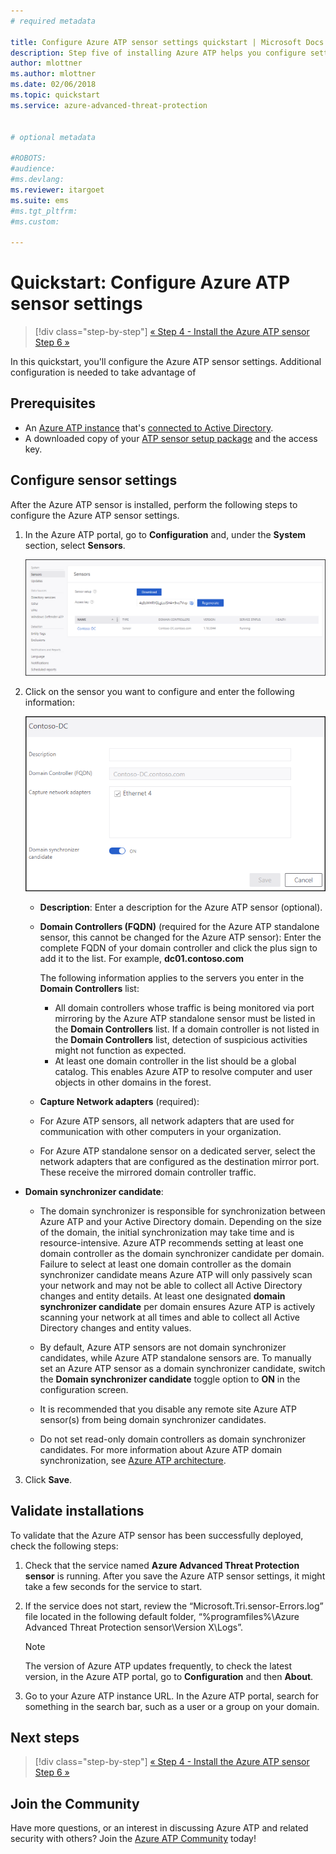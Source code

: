 ```yaml
---
# required metadata

title: Configure Azure ATP sensor settings quickstart | Microsoft Docs
description: Step five of installing Azure ATP helps you configure settings for your Azure ATP standalone sensor.
author: mlottner
ms.author: mlottner
ms.date: 02/06/2018
ms.topic: quickstart
ms.service: azure-advanced-threat-protection


# optional metadata

#ROBOTS:
#audience:
#ms.devlang:
ms.reviewer: itargoet
ms.suite: ems
#ms.tgt_pltfrm:
#ms.custom:

---
```


# Quickstart: Configure Azure ATP sensor settings

> [!div class="step-by-step"]
> [« Step 4 - Install the Azure ATP sensor](install-atp-step4.md)
> [Step 6 »](install-atp-step6-vpn.md)

In this quickstart, you'll configure the Azure ATP sensor settings. Additional configuration is needed to take advantage of 

## Prerequisites

- An [Azure ATP instance](install-atp-step1.md) that's [connected to Active Directory](install-atp-step2.md).
- A downloaded copy of your [ATP sensor setup package](install-atp-step3.md) and the access key.

## Configure sensor settings

After the Azure ATP sensor is installed, perform the following steps to configure the Azure ATP sensor settings.

1.  In the Azure ATP portal, go to **Configuration** and, under the **System** section, select **Sensors**.
   
    ![Configure sensor settings image](media/atp-sensor-config.png)


2. Click on the sensor you want to configure and enter the following information:

   ![Configure sensor settings image](media/atp-sensor-config-2.png)

   - **Description**: Enter a description for the Azure ATP sensor (optional).
   - **Domain Controllers (FQDN)** (required for the Azure ATP standalone sensor, this cannot be changed for the Azure ATP sensor): Enter the complete FQDN of your domain controller and click the plus sign to add it to the list. For example,  **dc01.contoso.com**

     The following information applies to the servers you enter in the **Domain Controllers** list:
     - All domain controllers whose traffic is being monitored via port mirroring by the Azure ATP standalone sensor must be listed in the **Domain Controllers** list. If a domain controller is not listed in the **Domain Controllers** list, detection of suspicious activities might not function as expected.
     - At least one domain controller in the list should be a global catalog. This enables Azure ATP to resolve computer and user objects in other domains in the forest.

   - **Capture Network adapters** (required):
   
    - For Azure ATP sensors, all network adapters that are used for communication with other computers in your organization.
    - For Azure ATP standalone sensor on a dedicated server, select the network adapters that are configured as the destination mirror port. These receive the mirrored domain controller traffic.

  - **Domain synchronizer candidate**: 
    
    - The domain synchronizer is responsible for synchronization between Azure ATP and your Active Directory domain. Depending on the size of the domain, the initial synchronization may take time and is resource-intensive. Azure ATP recommends setting at least one domain controller as the domain synchronizer candidate per domain. Failure to select at least one domain controller as the domain synchronizer candidate means Azure ATP will only passively scan your network and may not be able to collect all Active Directory changes and entity details. At least one designated **domain synchronizer candidate** per domain ensures Azure ATP is actively scanning your network at all times and able to collect all Active Directory changes and entity values.
  
    - By default, Azure ATP sensors are not domain synchronizer candidates, while Azure ATP standalone sensors are. To manually set an Azure ATP sensor as a domain synchronizer candidate, switch the **Domain synchronizer candidate** toggle option to **ON** in the configuration screen.
        
    - It is recommended that you disable any remote site Azure ATP sensor(s) from being domain synchronizer candidates.
   
    - Do not set read-only domain controllers as domain synchronizer candidates. For more information about Azure ATP domain synchronization, see [Azure ATP architecture](atp-architecture.md#azure-atp-sensor-features).
  
3. Click **Save**.


## Validate installations
To validate that the Azure ATP sensor has been successfully deployed, check the following steps:

1. Check that the service named **Azure Advanced Threat Protection sensor** is running. After you save the Azure ATP sensor settings, it might take a few seconds for the service to start.

2. If the service does not start, review the “Microsoft.Tri.sensor-Errors.log” file located in the following default folder, “%programfiles%\Azure Advanced Threat Protection sensor\Version X\Logs”.
 
   >[!NOTE]
   > The version of Azure ATP updates frequently, to check the latest version, in the Azure ATP portal, go to **Configuration** and then **About**. 

3. Go to your Azure ATP instance URL. In the Azure ATP portal, search for something in the search bar, such as a user or a group on your domain.

## Next steps

> [!div class="step-by-step"]
> [« Step 4 - Install the Azure ATP sensor](install-atp-step4.md)
> [Step 6 »](install-atp-step6-vpn.md)


## Join the Community

Have more questions, or an interest in discussing Azure ATP and related security with others? Join the [Azure ATP Community](https://aka.ms/azureatpcommunity) today!
